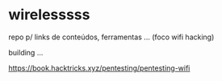 # wirelesssss
repo p/ links de conteúdos, ferramentas ... (foco wifi hacking) 


building ... 

https://book.hacktricks.xyz/pentesting/pentesting-wifi
